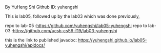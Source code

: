 By YuHeng Shi
Github ID: yuhengshi

This is lab05, followed up by the lab03 which was done previously,

repo to lab-05 :https://github.com/yuhengshi/lab05-yuhengshi
repo to lab-03 :https://github.com/ucsb-cs56-f19/lab03-yuhengshi

this is the link to published javadoc: https://yuhengshi.github.io/lab05-yuhengshi/apidocs/
